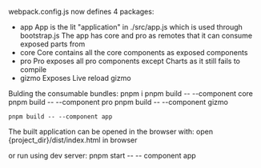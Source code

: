 webpack.config.js now defines 4 packages:
 - app
    App is the lit "application" in ./src/app.js which is used through bootstrap.js
    The app has core and pro as remotes that it can consume exposed parts from
 - core
    Core contains all the core components as exposed components
 - pro
    Pro exposes all pro components except Charts as it still fails to compile
 - gizmo
    Exposes Live reload gizmo

Bulding the consumable bundles:
    pnpm i
    pnpm build -- --component core
    pnpm build -- --component pro
    pnpm build -- --component gizmo

    pnpm build -- --component app

The built application can be opened in the browser with:
    open {project_dir}/dist/index.html in browser

or run using dev server:
    pnpm start -- -- component app

